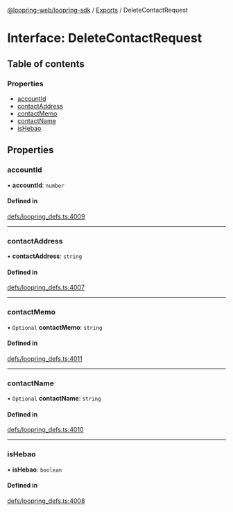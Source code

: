 [@loopring-web/loopring-sdk](../README.md) / [Exports](../modules.md) / DeleteContactRequest

# Interface: DeleteContactRequest

## Table of contents

### Properties

- [accountId](DeleteContactRequest.md#accountid)
- [contactAddress](DeleteContactRequest.md#contactaddress)
- [contactMemo](DeleteContactRequest.md#contactmemo)
- [contactName](DeleteContactRequest.md#contactname)
- [isHebao](DeleteContactRequest.md#ishebao)

## Properties

### accountId

• **accountId**: `number`

#### Defined in

[defs/loopring_defs.ts:4009](https://github.com/Loopring/loopring_sdk/blob/81e0b16/src/defs/loopring_defs.ts#L4009)

___

### contactAddress

• **contactAddress**: `string`

#### Defined in

[defs/loopring_defs.ts:4007](https://github.com/Loopring/loopring_sdk/blob/81e0b16/src/defs/loopring_defs.ts#L4007)

___

### contactMemo

• `Optional` **contactMemo**: `string`

#### Defined in

[defs/loopring_defs.ts:4011](https://github.com/Loopring/loopring_sdk/blob/81e0b16/src/defs/loopring_defs.ts#L4011)

___

### contactName

• `Optional` **contactName**: `string`

#### Defined in

[defs/loopring_defs.ts:4010](https://github.com/Loopring/loopring_sdk/blob/81e0b16/src/defs/loopring_defs.ts#L4010)

___

### isHebao

• **isHebao**: `boolean`

#### Defined in

[defs/loopring_defs.ts:4008](https://github.com/Loopring/loopring_sdk/blob/81e0b16/src/defs/loopring_defs.ts#L4008)
